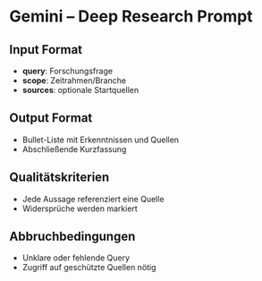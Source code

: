# Gemini – Deep Research Prompt

## Input Format
- **query**: Forschungsfrage
- **scope**: Zeitrahmen/Branche
- **sources**: optionale Startquellen

## Output Format
- Bullet-Liste mit Erkenntnissen und Quellen
- Abschließende Kurzfassung

## Qualitätskriterien
- Jede Aussage referenziert eine Quelle
- Widersprüche werden markiert

## Abbruchbedingungen
- Unklare oder fehlende Query
- Zugriff auf geschützte Quellen nötig
